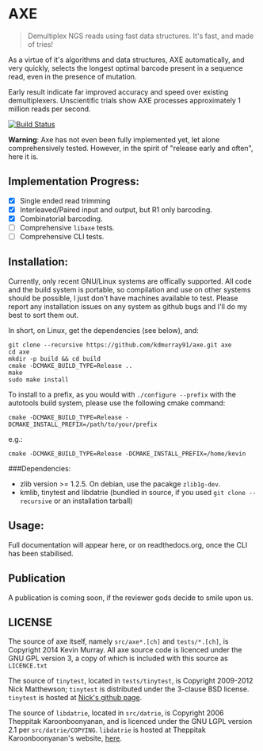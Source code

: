 AXE
===

> Demultiplex NGS reads using fast data structures. It's fast, and made of tries!

As a virtue of it's algorithms and data structures, AXE automatically, and very
quickly, selects the longest optimal barcode present in a sequence read, even
in the presence of mutation.

Early result indicate far improved accuracy and speed over existing
demultiplexers. Unscientific trials show AXE processes approximately 1 million
reads per second.

[![Build Status](https://travis-ci.org/kdmurray91/axe.svg?branch=dev)](https://travis-ci.org/kdmurray91/axe)

**Warning**: Axe has not even been fully implemented yet, let alone
comprehensively tested. However, in the spirit of "release early and often",
here it is.

Implementation Progress:
------------------------

 - [x] Single ended read trimming
 - [x] Interleaved/Paired input and output, but R1 only barcoding.
 - [x] Combinatorial barcoding.
 - [ ] Comprehensive `libaxe` tests.
 - [ ] Comprehensive CLI tests.

Installation:
-------------

Currently, only recent GNU/Linux systems are offically supported. All code and
the build system is portable, so compilation and use on other systems should be
possible, I just don't have machines available to test. Please report any
installation issues on any system as github bugs and I'll do my best to sort
them out.

In short, on Linux, get the dependencies (see below), and:

    git clone --recursive https://github.com/kdmurray91/axe.git axe
    cd axe
    mkdir -p build && cd build
    cmake -DCMAKE_BUILD_TYPE=Release ..
    make
    sudo make install

To install to a prefix, as you would with `./configure --prefix` with the
autotools build system, please use the following cmake command:

    cmake -DCMAKE_BUILD_TYPE=Release -DCMAKE_INSTALL_PREFIX=/path/to/your/prefix

e.g.:

    cmake -DCMAKE_BUILD_TYPE=Release -DCMAKE_INSTALL_PREFIX=/home/kevin

###Dependencies:

- zlib version >= 1.2.5. On debian, use the pacakge `zlib1g-dev`.
- kmlib, tinytest and libdatrie (bundled in source, if you used
  `git clone --recursive` or an installation tarball)

Usage:
------

Full documentation will appear here, or on readthedocs.org, once the CLI has
been stabilised.

Publication
-----------

A publication is coming soon, if the reviewer gods decide to smile upon us.

LICENSE
-------

The source of axe itself, namely `src/axe*.[ch]` and `tests/*.[ch]`, is
Copyright 2014 Kevin Murray. All axe source code is licenced under the GNU
GPL version 3, a copy of which is included with this source as `LICENCE.txt`

The source of `tinytest`, located in `tests/tinytest`, is Copyright 2009-2012
Nick Matthewson; `tinytest` is distributed under the 3-clause BSD license.
`tinytest` is hosted at [Nick's github page](https://github.com/nmathewson/tinytest).

The source of `libdatrie`, located in `src/datrie`, is Copyright 2006 Theppitak
Karoonboonyanan, and is licenced under the GNU LGPL version 2.1 per
`src/datrie/COPYING`. `libdatrie` is hosted at Theppitak Karoonboonyanan's
website, [here](http://linux.thai.net/~thep/datrie/datrie.html).
